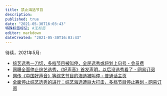 ```yaml
---
title: 禁止海选节目
description:
published: true
date: "2021-05-30T16:03:43"
特殊标签标记: #无标签
editor: markdown
dateCreated: "2021-05-30T16:03:43"
---
```


待续，2021年5月:

+ [综艺选秀一刀切，多档节目被叫停，全民选秀或将划上句号 - 会员费](https://web.archive.org/web/20210530054024/https://www.sohu.com/a/468667075_120016057)
+ [网曝全面停止综艺选秀，《好声音》首发声明，以后没选秀看了 - 网易订阅](https://web.archive.org/web/20210530053937/https://www.163.com/dy/article/GB2I9JNF05428SY4.html)
+ [网传《中国好声音》等综艺节目的海选被叫停 - 普通话主页](https://web.archive.org/web/20210526023911/https://www.rfa.org/mandarin/yataibaodao/meiti/bx-05252021103949.html)
+ [全面停止综艺选秀的进行：综艺海选遭巨大打击，多档节目停止筹划 - 网易订阅](https://web.archive.org/web/20210530053921/https://www.163.com/dy/article/GAQ6B928054450RK.html)
